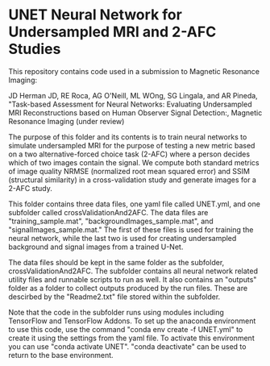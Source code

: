 # UNET Neural Network for Undersampled MRI and 2-AFC Studies

This repository contains code used in a submission to Magnetic Resonance Imaging:

JD Herman JD, RE Roca, AG O'Neill, ML WOng, SG Lingala, and AR Pineda, "Task-based Assessment for Neural Networks: Evaluating Undersampled MRI Reconstructions 
based on Human Observer Signal Detection:, Magnetic Resonance Imaging (under review) 

The purpose of this folder and its contents is to train neural networks to simulate undersampled MRI for the purpose of testing a new metric based on 
a two alternative-forced choice task (2-AFC) where a person decides which of two images contain the signal.  We compute both standard metrics of image quality 
NRMSE (normalized root mean squared error) and SSIM (structural similarity) in a cross-validation study and generate images for a 2-AFC study.

This folder contains three data files, one yaml file called UNET.yml, and one subfolder called crossValidationAnd2AFC. The data files are "training_sample.mat",
"backgroundImages_sample.mat", and "signalImages_sample.mat." The first of these files is used for training the neural network, while the last two is used for 
creating undersampled background and signal images from a trained U-Net.

The data files should be kept in the same folder as the subfolder, crossValidationAnd2AFC.  The subfolder contains all neural network related utility 
files and runnable scripts to run as well. It also contains an "outputs" folder as a folder to collect outputs produced by the run files. 
These are descirbed by the "Readme2.txt" file stored within the subfolder.

Note that the code in the subfolder runs using modules including TensorFlow and TensorFlow Addons.
To set up the anaconda environment to use this code, use the command 
"conda env create -f UNET.yml" to create it using the settings from the yaml file.
To activate this environment you can use "conda activate UNET".
"conda deactivate" can be used to return to the base environment.
